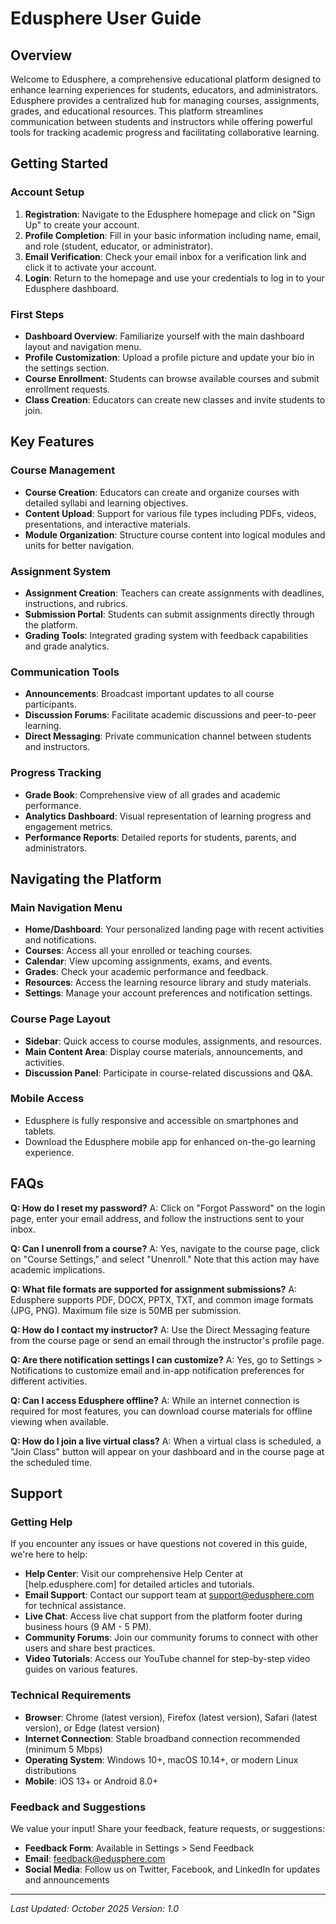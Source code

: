 # Edusphere User Guide

## Overview

Welcome to Edusphere, a comprehensive educational platform designed to enhance learning experiences for students, educators, and administrators. Edusphere provides a centralized hub for managing courses, assignments, grades, and educational resources. This platform streamlines communication between students and instructors while offering powerful tools for tracking academic progress and facilitating collaborative learning.

## Getting Started

### Account Setup
1. **Registration**: Navigate to the Edusphere homepage and click on "Sign Up" to create your account.
2. **Profile Completion**: Fill in your basic information including name, email, and role (student, educator, or administrator).
3. **Email Verification**: Check your email inbox for a verification link and click it to activate your account.
4. **Login**: Return to the homepage and use your credentials to log in to your Edusphere dashboard.

### First Steps
- **Dashboard Overview**: Familiarize yourself with the main dashboard layout and navigation menu.
- **Profile Customization**: Upload a profile picture and update your bio in the settings section.
- **Course Enrollment**: Students can browse available courses and submit enrollment requests.
- **Class Creation**: Educators can create new classes and invite students to join.

## Key Features

### Course Management
- **Course Creation**: Educators can create and organize courses with detailed syllabi and learning objectives.
- **Content Upload**: Support for various file types including PDFs, videos, presentations, and interactive materials.
- **Module Organization**: Structure course content into logical modules and units for better navigation.

### Assignment System
- **Assignment Creation**: Teachers can create assignments with deadlines, instructions, and rubrics.
- **Submission Portal**: Students can submit assignments directly through the platform.
- **Grading Tools**: Integrated grading system with feedback capabilities and grade analytics.

### Communication Tools
- **Announcements**: Broadcast important updates to all course participants.
- **Discussion Forums**: Facilitate academic discussions and peer-to-peer learning.
- **Direct Messaging**: Private communication channel between students and instructors.

### Progress Tracking
- **Grade Book**: Comprehensive view of all grades and academic performance.
- **Analytics Dashboard**: Visual representation of learning progress and engagement metrics.
- **Performance Reports**: Detailed reports for students, parents, and administrators.

## Navigating the Platform

### Main Navigation Menu
- **Home/Dashboard**: Your personalized landing page with recent activities and notifications.
- **Courses**: Access all your enrolled or teaching courses.
- **Calendar**: View upcoming assignments, exams, and events.
- **Grades**: Check your academic performance and feedback.
- **Resources**: Access the learning resource library and study materials.
- **Settings**: Manage your account preferences and notification settings.

### Course Page Layout
- **Sidebar**: Quick access to course modules, assignments, and resources.
- **Main Content Area**: Display course materials, announcements, and activities.
- **Discussion Panel**: Participate in course-related discussions and Q&A.

### Mobile Access
- Edusphere is fully responsive and accessible on smartphones and tablets.
- Download the Edusphere mobile app for enhanced on-the-go learning experience.

## FAQs

**Q: How do I reset my password?**
A: Click on "Forgot Password" on the login page, enter your email address, and follow the instructions sent to your inbox.

**Q: Can I unenroll from a course?**
A: Yes, navigate to the course page, click on "Course Settings," and select "Unenroll." Note that this action may have academic implications.

**Q: What file formats are supported for assignment submissions?**
A: Edusphere supports PDF, DOCX, PPTX, TXT, and common image formats (JPG, PNG). Maximum file size is 50MB per submission.

**Q: How do I contact my instructor?**
A: Use the Direct Messaging feature from the course page or send an email through the instructor's profile page.

**Q: Are there notification settings I can customize?**
A: Yes, go to Settings > Notifications to customize email and in-app notification preferences for different activities.

**Q: Can I access Edusphere offline?**
A: While an internet connection is required for most features, you can download course materials for offline viewing when available.

**Q: How do I join a live virtual class?**
A: When a virtual class is scheduled, a "Join Class" button will appear on your dashboard and in the course page at the scheduled time.

## Support

### Getting Help
If you encounter any issues or have questions not covered in this guide, we're here to help:

- **Help Center**: Visit our comprehensive Help Center at [help.edusphere.com] for detailed articles and tutorials.
- **Email Support**: Contact our support team at support@edusphere.com for technical assistance.
- **Live Chat**: Access live chat support from the platform footer during business hours (9 AM - 5 PM).
- **Community Forums**: Join our community forums to connect with other users and share best practices.
- **Video Tutorials**: Access our YouTube channel for step-by-step video guides on various features.

### Technical Requirements
- **Browser**: Chrome (latest version), Firefox (latest version), Safari (latest version), or Edge (latest version)
- **Internet Connection**: Stable broadband connection recommended (minimum 5 Mbps)
- **Operating System**: Windows 10+, macOS 10.14+, or modern Linux distributions
- **Mobile**: iOS 13+ or Android 8.0+

### Feedback and Suggestions
We value your input! Share your feedback, feature requests, or suggestions:
- **Feedback Form**: Available in Settings > Send Feedback
- **Email**: feedback@edusphere.com
- **Social Media**: Follow us on Twitter, Facebook, and LinkedIn for updates and announcements

---

*Last Updated: October 2025*
*Version: 1.0*
